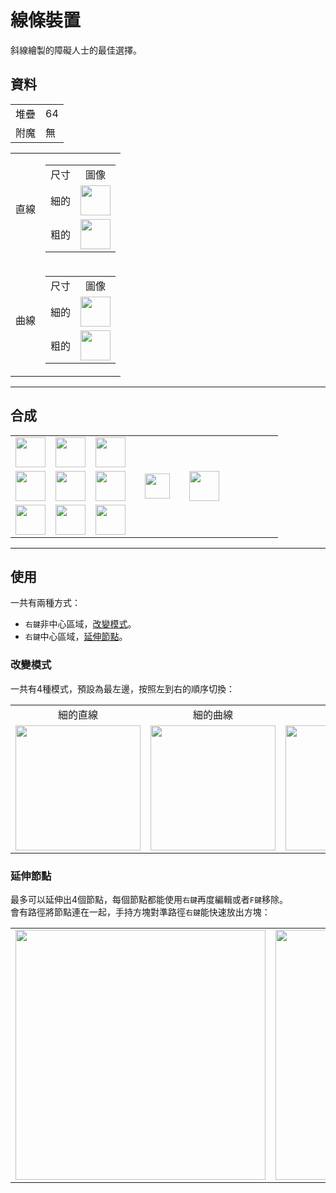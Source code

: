 # 線條裝置
斜線繪製的障礙人士的最佳選擇。

## 資料
<table>
    <tr><td align="end">堆疊</td><td>64</td></tr>
    <tr><td align="end">附魔</td><td>無</td></tr>
</table>
<table>
    <tr>
        <td align="center">直線</td>
        <td>
            <table>
                <tr><td align="center">尺寸</td><td align="center">圖像</td></tr>
                <tr><td align="center">細的</td><td><img src="https://i.imgur.com/hhI9h1R.png" height="48"/></td></tr>
                <tr><td align="center">粗的</td><td><img src="https://i.imgur.com/SJBTnkG.png" height="48"/></td></tr>
            </table>
        </td>
    </tr>
    <tr>
        <td align="center">曲線</td>
        <td>
            <table>
                <tr><td align="center">尺寸</td><td align="center">圖像</td></tr>
                <tr><td align="center">細的</td><td><img src="https://i.imgur.com/d3Qzrtq.png" height="48"/></td></tr>
                <tr><td align="center">粗的</td><td><img src="https://i.imgur.com/PiWyIRO.png" height="48"/></td></tr>
            </table>
        </td>
    </tr>
</table>

---

## 合成
<table>
    <tr><td><img src="https://i.imgur.com/FzeH8zW.png" width="48"/></td><td><img src="https://i.imgur.com/GkMJMSS.png" width="48"/></td><td><img src="https://i.imgur.com/FzeH8zW.png" width="48"/></td><td colspan="3"></td></tr>
    <tr><td><img src="https://i.imgur.com/GkMJMSS.png" width="48"/></td><td><img src="https://i.imgur.com/hhnlgTn.png" width="48"/></td><td><img src="https://i.imgur.com/GkMJMSS.png" width="48"/></td><td width="70" align="center"><img src="https://i.imgur.com/VE0KqIE.png" width="40"/></td><td><img src="https://i.imgur.com/hhI9h1R.png" width="48"/></td><td width="70"></td></tr>
    <tr><td><img src="https://i.imgur.com/FzeH8zW.png" width="48"/></td><td><img src="https://i.imgur.com/GkMJMSS.png" width="48"/></td><td><img src="https://i.imgur.com/FzeH8zW.png" width="48"/></td><td colspan="3"></td></tr>
</table>

---

## 使用
一共有兩種方式：
- `右鍵`非中心區域，[改變模式](#改變模式)。
- `右鍵`中心區域，[延伸節點](#延伸節點)。

### 改變模式
一共有4種模式，預設為最左邊，按照左到右的順序切換：
<table>
    <tr>
        <td align="center">細的直線</td>
        <td align="center">細的曲線</td>
        <td align="center">粗的直線</td>
        <td align="center">粗的曲線</td>
    </tr>
    <tr>
        <td><img src="https://i.imgur.com/nZBnJ5V.png" width="200"/></td>
        <td><img src="https://i.imgur.com/vY8uPDN.png" width="200"/></td>
        <td><img src="https://i.imgur.com/e39eLW7.png" width="200"/></td>
        <td><img src="https://i.imgur.com/tHV19LF.png" width="200"/></td>
    </tr>
</table>

### 延伸節點
最多可以延伸出4個節點，每個節點都能使用`右鍵`再度編輯或者`F鍵`移除。  
會有路徑將節點連在一起，手持方塊對準路徑`右鍵`能快速放出方塊：
<table>
    <tr><td><img src="https://i.imgur.com/tHV19LF.png" width="400"/><td><img src="https://i.imgur.com/IT7G4E9.png" width="400"/></td>
</table>
